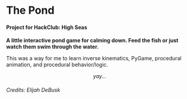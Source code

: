 # The Pond
#### Project for HackClub: High Seas

__A little interactive pond game for calming down. Feed the fish or just watch them swim through the water.__

This was a way for me to learn inverse kinematics, PyGame, procedural animation, and procedural behavior/logic.
_<p style="text-align:center;">yay...</p>_

###### Credits: Elijah DeBusk